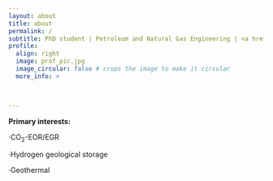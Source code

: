 ```yaml
---
layout: about
title: about
permalink: /
subtitle: PhD student | Petroleum and Natural Gas Engineering | <a href='https://www.cup.edu.cn/'>China University of Petroleum (Beijing)</a>.
profile:
  align: right
  image: prof_pic.jpg
  image_circular: false # crops the image to make it circular
  more_info: >
   


---
```


__Primary interests:__

·CO<sub>2</sub>-EOR/EGR

·Hydrogen geological storage

·Geothermal

